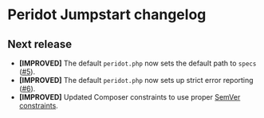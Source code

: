 # Peridot Jumpstart changelog

## Next release

- **[IMPROVED]** The default `peridot.php` now sets the default path to `specs`
  ([#5]).
- **[IMPROVED]** The default `peridot.php` now sets up strict error reporting
  ([#6]).
- **[IMPROVED]** Updated Composer constraints to use proper
  [SemVer constraints].

[#5]: https://github.com/peridot-php/peridot-jumpstart/issues/5
[#6]: https://github.com/peridot-php/peridot-jumpstart/issues/6
[semver constraints]: https://getcomposer.org/doc/articles/versions.md#caret
